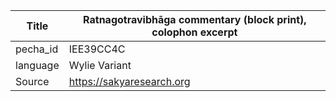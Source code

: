 |Title | Ratnagotravibhāga commentary (block print), colophon excerpt 
| --- | --- 
|pecha_id | IEE39CC4C
|language | Wylie Variant
|Source | https://sakyaresearch.org